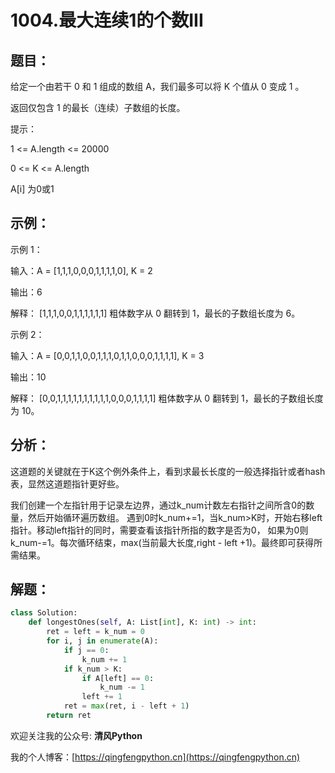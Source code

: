 # 1004.最大连续1的个数III

## 题目：

给定一个由若干 0 和 1 组成的数组 A，我们最多可以将 K 个值从 0 变成 1 。

返回仅包含 1 的最长（连续）子数组的长度。

提示：

1 <= A.length <= 20000

0 <= K <= A.length

A[i] 为0或1


## 示例：

示例 1：

输入：A = [1,1,1,0,0,0,1,1,1,1,0], K = 2

输出：6

解释： 
[1,1,1,0,0,1,1,1,1,1,1]
粗体数字从 0 翻转到 1，最长的子数组长度为 6。

示例 2：

输入：A = [0,0,1,1,0,0,1,1,1,0,1,1,0,0,0,1,1,1,1], K = 3

输出：10

解释：
[0,0,1,1,1,1,1,1,1,1,1,1,0,0,0,1,1,1,1]
粗体数字从 0 翻转到 1，最长的子数组长度为 10。

## 分析：

这道题的关键就在于K这个例外条件上，看到求最长长度的一般选择指针或者hash表，显然这道题指针更好些。

我们创建一个左指针用于记录左边界，通过k_num计数左右指针之间所含0的数量，然后开始循环遍历数组。
遇到0时k_num+=1，当k_num>K时，开始右移left指针。移动left指针的同时，需要查看该指针所指的数字是否为0，
如果为0则k_num-=1。每次循环结束，max(当前最大长度,right - left +1)。最终即可获得所需结果。

## 解题：

```python
class Solution:
    def longestOnes(self, A: List[int], K: int) -> int:
        ret = left = k_num = 0
        for i, j in enumerate(A):
            if j == 0:
                k_num += 1
            if k_num > K:
                if A[left] == 0:
                    k_num -= 1
                left += 1
            ret = max(ret, i - left + 1)
        return ret
```

欢迎关注我的公众号: **清风Python**

我的个人博客：[https://qingfengpython.cn](https://qingfengpython.cn)

